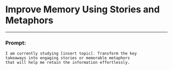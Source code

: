# Improve Memory Using Stories and Metaphors

---

### Prompt:

```
I am currently studying [insert topic]. Transform the key
takeaways into engaging stories or memorable metaphors
that will help me retain the information effortlessly.
```
